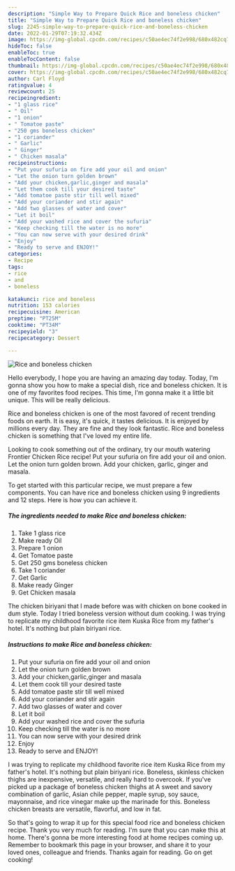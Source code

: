 ```yaml
---
description: "Simple Way to Prepare Quick Rice and boneless chicken"
title: "Simple Way to Prepare Quick Rice and boneless chicken"
slug: 2245-simple-way-to-prepare-quick-rice-and-boneless-chicken
date: 2022-01-29T07:19:32.434Z
image: https://img-global.cpcdn.com/recipes/c50ae4ec74f2e998/680x482cq70/rice-and-boneless-chicken-recipe-main-photo.jpg
hideToc: false
enableToc: true
enableTocContent: false
thumbnail: https://img-global.cpcdn.com/recipes/c50ae4ec74f2e998/680x482cq70/rice-and-boneless-chicken-recipe-main-photo.jpg
cover: https://img-global.cpcdn.com/recipes/c50ae4ec74f2e998/680x482cq70/rice-and-boneless-chicken-recipe-main-photo.jpg
author: Carl Floyd
ratingvalue: 4
reviewcount: 25
recipeingredient:
- "1 glass rice"
- " Oil"
- "1 onion"
- " Tomatoe paste"
- "250 gms boneless chicken"
- "1 coriander"
- " Garlic"
- " Ginger"
- " Chicken masala"
recipeinstructions:
- "Put your sufuria on fire add your oil and onion"
- "Let the onion turn golden brown"
- "Add your chicken,garlic,ginger and masala"
- "Let them cook till your desired taste"
- "Add tomatoe paste stir till well mixed"
- "Add your coriander and stir again"
- "Add two glasses of water and cover"
- "Let it boil"
- "Add your washed rice and cover the sufuria"
- "Keep checking till the water is no more"
- "You can now serve with your desired drink"
- "Enjoy"
- "Ready to serve and ENJOY!"
categories:
- Recipe
tags:
- rice
- and
- boneless

katakunci: rice and boneless 
nutrition: 153 calories
recipecuisine: American
preptime: "PT25M"
cooktime: "PT34M"
recipeyield: "3"
recipecategory: Dessert

---
```



![Rice and boneless chicken](https://img-global.cpcdn.com/recipes/c50ae4ec74f2e998/680x482cq70/rice-and-boneless-chicken-recipe-main-photo.jpg)

Hello everybody, I hope you are having an amazing day today. Today, I'm gonna show you how to make a special dish, rice and boneless chicken. It is one of my favorites food recipes. This time, I'm gonna make it a little bit unique. This will be really delicious.

Rice and boneless chicken is one of the most favored of recent trending foods on earth. It is easy, it's quick, it tastes delicious. It is enjoyed by millions every day. They are fine and they look fantastic. Rice and boneless chicken is something that I've loved my entire life.

Looking to cook something out of the ordinary, try our mouth watering Frontier Chicken Rice recipe! Put your sufuria on fire add your oil and onion. Let the onion turn golden brown. Add your chicken, garlic, ginger and masala.


To get started with this particular recipe, we must prepare a few components. You can have rice and boneless chicken using 9 ingredients and 12 steps. Here is how you can achieve it.

<!--inarticleads1-->

##### The ingredients needed to make Rice and boneless chicken:

1. Take 1 glass rice
1. Make ready  Oil
1. Prepare 1 onion
1. Get  Tomatoe paste
1. Get 250 gms boneless chicken
1. Take 1 coriander
1. Get  Garlic
1. Make ready  Ginger
1. Get  Chicken masala


The chicken biriyani that I made before was with chicken on bone cooked in dum style. Today I tried boneless version without dum cooking. I was trying to replicate my childhood favorite rice item Kuska Rice from my father&#39;s hotel. It&#39;s nothing but plain biriyani rice. 

<!--inarticleads2-->

##### Instructions to make Rice and boneless chicken:

1. Put your sufuria on fire add your oil and onion
1. Let the onion turn golden brown
1. Add your chicken,garlic,ginger and masala
1. Let them cook till your desired taste
1. Add tomatoe paste stir till well mixed
1. Add your coriander and stir again
1. Add two glasses of water and cover
1. Let it boil
1. Add your washed rice and cover the sufuria
1. Keep checking till the water is no more
1. You can now serve with your desired drink
1. Enjoy
1. Ready to serve and ENJOY!

I was trying to replicate my childhood favorite rice item Kuska Rice from my father&#39;s hotel. It&#39;s nothing but plain biriyani rice. Boneless, skinless chicken thighs are inexpensive, versatile, and really hard to overcook. If you&#39;ve picked up a package of boneless chicken thighs at A sweet and savory combination of garlic, Asian chile pepper, maple syrup, soy sauce, mayonnaise, and rice vinegar make up the marinade for this. Boneless chicken breasts are versatile, flavorful, and low in fat. 

So that's going to wrap it up for this special food rice and boneless chicken recipe. Thank you very much for reading. I'm sure that you can make this at home. There's gonna be more interesting food at home recipes coming up. Remember to bookmark this page in your browser, and share it to your loved ones, colleague and friends. Thanks again for reading. Go on get cooking!
